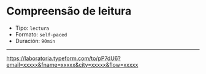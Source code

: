 # Compreensão de leitura

* Tipo: `lectura`
* Formato: `self-paced`
* Duración: `90min`

***

https://laboratoria.typeform.com/to/pP7dU6?email=xxxxx&fname=xxxxx&city=xxxxx&flow=xxxxx
